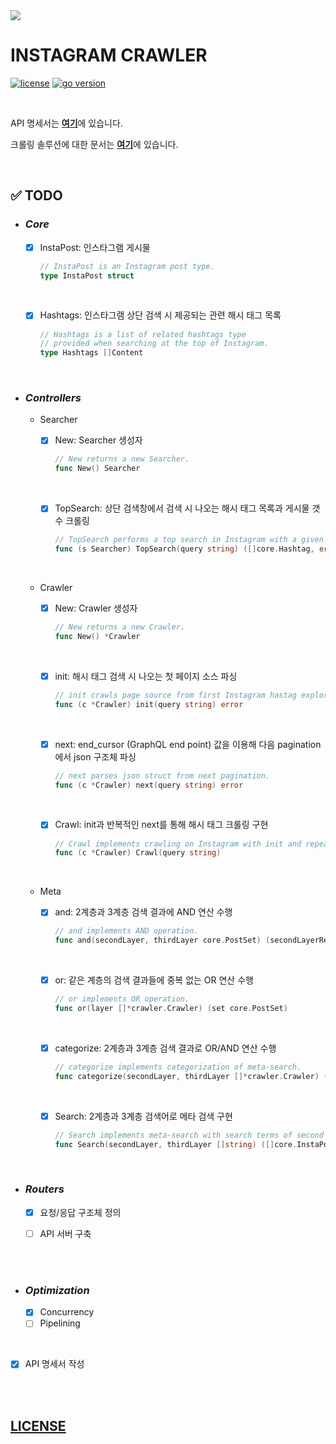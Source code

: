<img src="https://lh5.googleusercontent.com/proxy/r5D7LX7gbvXfuJU1SFAfCM1SerPt0KcBvR_R0qpXO_fsa39nwCKhyGE0UQbFP99XpSMRuPWrckLRnkoU747FW6EHY1_Gqf1xzhXYhJnIqIHizuhbBX3fh0sgdxbpIwJrDtC9g-uELzM-xYNfiw=s0-d">

<br>

# **INSTAGRAM CRAWLER**

[![license](https://img.shields.io/badge/license-MIT-blue)](https://github.com/joshua-dev/instacrawler/blob/master/LICENSE)
[![go version](https://img.shields.io/badge/go-1.14.1-00ADD8)](https://go.dev)

<br>

API 명세서는 [**여기**](https://github.com/joshua-dev/instacrawler/blob/master/doc/spec.md)에 있습니다.

크롤링 솔루션에 대한 문서는 [**여기**](https://github.com/joshua-dev/instacrawler/blob/master/doc/solution.md)에 있습니다.

<br>

## :white_check_mark: TODO

* ### *Core*

  - [x] InstaPost: 인스타그램 게시물
 
    ```go
    // InstaPost is an Instagram post type.
    type InstaPost struct
    ```

  <br>

  - [x] Hashtags: 인스타그램 상단 검색 시 제공되는 관련 해시 태그 목록
    
    ```go
    // Hashtags is a list of related hashtags type
    // provided when searching at the top of Instagram.
    type Hashtags []Content
    ```
    
<br>

* ### *Controllers*
  
  * Searcher

    - [x] New: Searcher 생성자
    
      ```go
      // New returns a new Searcher.
      func New() Searcher
      ```
    
    <br>

    - [x] TopSearch: 상단 검색창에서 검색 시 나오는 해시 태그 목록과 게시물 갯수 크롤링
      
      ```go
      // TopSearch performs a top search in Instagram with a given query.
      func (s Searcher) TopSearch(query string) ([]core.Hashtag, error)
      ```
  
  <br>

  * Crawler

    - [x] New: Crawler 생성자
      
      ```go
      // New returns a new Crawler.
      func New() *Crawler
      ```
    
    <br>

    - [x] init: 해시 태그 검색 시 나오는 첫 페이지 소스 파싱
      
      ```go
      // init crawls page source from first Instagram hastag explore page with a given query.
      func (c *Crawler) init(query string) error
      ```
    
    <br>

    - [x] next: end_cursor (GraphQL end point) 값을 이용해 다음 pagination에서 json 구조체 파싱
      
      ```go
      // next parses json struct from next pagination.
      func (c *Crawler) next(query string) error
      ```
    
    <br>

    - [x] Crawl: init과 반복적인 next를 통해 해시 태그 크롤링 구현
      
      ```go
      // Crawl implements crawling on Instagram with init and repeated next.
      func (c *Crawler) Crawl(query string)
      ```
  
  <br>

  * Meta

    - [x] and: 2계층과 3계층 검색 결과에 AND 연산 수행
      
      ```go
      // and implements AND operation.
      func and(secondLayer, thirdLayer core.PostSet) (secondLayerResult *core.InstaPosts, thirdLayerResult *core.InstaPosts)
      ```
    
    <br>

    - [x] or: 같은 계층의 검색 결과들에 중복 없는 OR 연산 수행
      
      ```go
      // or implements OR operation.
      func or(layer []*crawler.Crawler) (set core.PostSet)
      ```
    
    <br>

    - [x] categorize: 2계층과 3계층 검색 결과로 OR/AND 연산 수행
      
      ```go
      // categorize implements categorization of meta-search.
      func categorize(secondLayer, thirdLayer []*crawler.Crawler) ([]core.InstaPost, []core.InstaPost)
      ```

    <br>

    - [x] Search: 2계층과 3계층 검색어로 메타 검색 구현

      ```go
      // Search implements meta-search with search terms of second layer and third layer.
      func Search(secondLayer, thirdLayer []string) ([]core.InstaPost, []core.InstaPost)
      ```

<br>

* ### *Routers*

  - [x] 요청/응답 구조체 정의
  
  - [ ] API 서버 구축

<br>
<br>


* ### *Optimization*

  - [x] Concurrency
  - [ ] Pipelining

<br>

- [x] API 명세서 작성

<br>
<br>

## [LICENSE](https://github.com/joshua-dev/instacrawler/blob/master/LICENSE)
